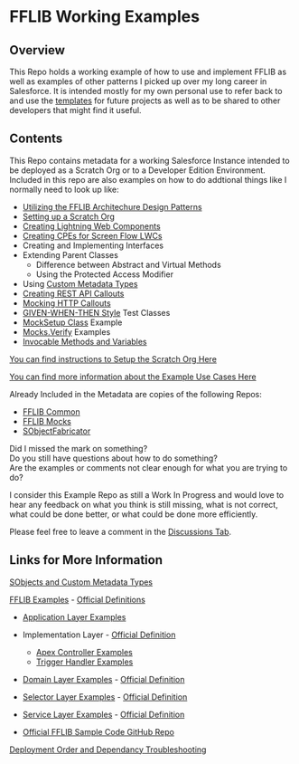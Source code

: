 # FFLIB Working Examples

## Overview

This Repo holds a working example of how to use and implement FFLIB as well as examples of other patterns I picked up over my long career in Salesforce. It is intended mostly for my own personal use to refer back to and use the [templates](/documentation/Template-Quick-Links.md) for future projects as well as to be shared to other developers that might find it useful.

## Contents

This Repo contains metadata for a working Salesforce Instance intended to be deployed as a Scratch Org or to a Developer Edition Environment. Included in this repo are also examples on how to do addtional things like I normally need to look up like:
- [Utilizing the FFLIB Architechure Design Patterns](/documentation/FFLIB.md)
- [Setting up a Scratch Org](/documentation/Setup-Scratch-Org.md)
- [Creating Lightning Web Components](/documentation/LWC-Templates.md)
- [Creating CPEs for Screen Flow LWCs](/documentation/Custom-Property-Editors.md)
- Creating and Implementing Interfaces
- Extending Parent Classes
     - Difference between Abstract and Virtual Methods
     - Using the Protected Access Modifier
- Using [Custom Metadata Types](/documentation/SObject-Schema.md#custom-metadata-types)
- [Creating REST API Callouts](/force-app/main/default/classes/FFLIB%20Examples/Services/BGGCalloutService.cls)
- [Mocking HTTP Callouts](/force-app/main/default/classes/FFLIB%20Examples/Services/Tests/BGGCalloutServiceTest.cls)
- [GIVEN-WHEN-THEN Style](https://martinfowler.com/bliki/GivenWhenThen.html) Test Classes
- [MockSetup Class](/documentation/MockSetup-Class) Example
- [Mocks.Verify](/documentation/Mocks.Verify-Examples.md) Examples
- [Invocable Methods and Variables](/force-app/main/default/classes/FFLIB%20Examples/Controllers/FlowUpdateBGLEFromBGGController.cls)

[You can find instructions to Setup the Scratch Org Here](/documentation/Setup-Scratch-Org.md)

[You can find more information about the Example Use Cases Here](/documentation/Example-Use-Cases.md)

Already Included in the Metadata are copies of the following Repos:
- [FFLIB Common](/force-app/main/default/classes/FFLIB%20Common%20Classes/FFLIB_COMMON)
- [FFLIB Mocks](/force-app/main/default/classes/FFLIB%20Common%20Classes/APEX_MOCKS) 
- [SObjectFabricator](/force-app/main/default/classes/FFLIB%20Common%20Classes/SOBJECT_FABRICATOR)

Did I missed the mark on something? <br>
Do you still have questions about how to do something? <br>
Are the examples or comments not clear enough for what you are trying to do?

I consider this Example Repo as still a Work In Progress and would love to hear any feedback on what you think is still missing, what is not correct, what could be done better, or what could be done more efficiently. 

Please feel free to leave a comment in the [Discussions Tab](https://github.com/SRileyCoyote/FFLIB_Working_Examples/discussions). 

## Links for More Information 

[SObjects and Custom Metadata Types](/documentation/SObject-Schema.md)

[FFLIB Examples](/force-app/main/default/classes/FFLIB%20Examples) - [Official Definitions](https://fflib.dev/docs)
- [Application Layer Examples](/force-app/main/default/classes/FFLIB%20Examples/Application)
- Implementation Layer - [Official Definition](https://fflib.dev/docs/implementation-layer/overview)
     - [Apex Controller Examples](/force-app/main/default/classes/FFLIB%20Examples/Controllers)
     - [Trigger Handler Examples](/force-app/main/default/classes/FFLIB%20Examples/TriggerHandlers)
- [Domain Layer Examples](/force-app/main/default/classes/FFLIB%20Examples/Domains)  - [Official Definition](https://fflib.dev/docs/domain-layer/overview)
- [Selector Layer Examples](/force-app/main/default/classes/FFLIB%20Examples/Selectors) - [Official Definition](https://fflib.dev/docs/selector-layer/overview)
- [Service Layer Examples](/force-app/main/default/classes/FFLIB%20Examples/Services) - [Official Definition](https://fflib.dev/docs/service-layer/overview)

- [Official FFLIB Sample Code GitHub Repo](https://github.com/apex-enterprise-patterns/fflib-apex-common-samplecode)

[Deployment Order and Dependancy Troubleshooting](/force-app/main/default/classes/FFLIB%20Examples/README.md#deployment-order)


